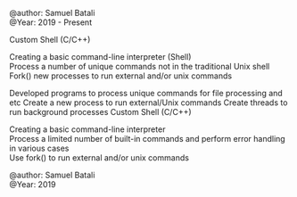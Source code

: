 @author: Samuel Batali <br />
@Year: 2019 - Present <br />

Custom Shell (C/C++)

Creating a basic command-line interpreter (Shell) <br />
Process a number of unique commands not in the traditional Unix shell <br />
Fork() new processes to run external and/or unix commands

Developed programs to process unique commands for file processing and etc
Create a new process to run external/Unix commands
Create threads to run background processes
Custom Shell (C/C++)

Creating a basic command-line interpreter <br />
Process a limited number of built-in commands and perform error handling in various cases <br />
Use fork() to run external and/or unix commands

@author: Samuel Batali <br />
@Year: 2019 <br />
